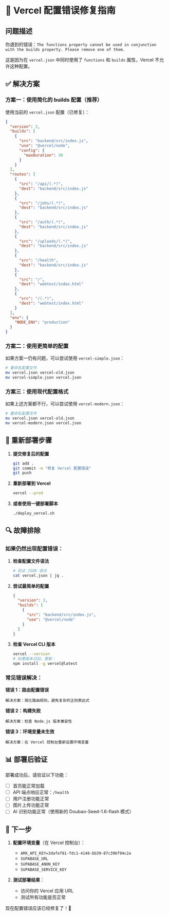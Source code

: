 # 🔧 Vercel 配置错误修复指南

## 问题描述
你遇到的错误：`The functions property cannot be used in conjunction with the builds property. Please remove one of them.`

这是因为在 `vercel.json` 中同时使用了 `functions` 和 `builds` 属性，Vercel 不允许这种配置。

## ✅ 解决方案

### 方案一：使用简化的 builds 配置（推荐）

使用当前的 `vercel.json` 配置（已修复）：
```json
{
  "version": 2,
  "builds": [
    {
      "src": "backend/src/index.js",
      "use": "@vercel/node",
      "config": {
        "maxDuration": 30
      }
    }
  ],
  "routes": [
    {
      "src": "/api/(.*)",
      "dest": "backend/src/index.js"
    },
    {
      "src": "/jobs/(.*)",
      "dest": "backend/src/index.js"
    },
    {
      "src": "/auth/(.*)",
      "dest": "backend/src/index.js"
    },
    {
      "src": "/uploads/(.*)",
      "dest": "backend/src/index.js"
    },
    {
      "src": "/health",
      "dest": "backend/src/index.js"
    },
    {
      "src": "/",
      "dest": "webtest/index.html"
    },
    {
      "src": "/(.*)",
      "dest": "webtest/index.html"
    }
  ],
  "env": {
    "NODE_ENV": "production"
  }
}
```

### 方案二：使用更简单的配置

如果方案一仍有问题，可以尝试使用 `vercel-simple.json`：
```bash
# 重命名配置文件
mv vercel.json vercel-old.json
mv vercel-simple.json vercel.json
```

### 方案三：使用现代配置格式

如果上述方案都不行，可以尝试使用 `vercel-modern.json`：
```bash
# 重命名配置文件
mv vercel.json vercel-old.json
mv vercel-modern.json vercel.json
```

## 🚀 重新部署步骤

1. **提交修复后的配置**
   ```bash
   git add .
   git commit -m "修复 Vercel 配置错误"
   git push
   ```

2. **重新部署到 Vercel**
   ```bash
   vercel --prod
   ```

3. **或者使用一键部署脚本**
   ```bash
   ./deploy_vercel.sh
   ```

## 🔍 故障排除

### 如果仍然出现配置错误：

1. **检查配置文件语法**
   ```bash
   # 验证 JSON 语法
   cat vercel.json | jq .
   ```

2. **尝试最简单的配置**
   ```json
   {
     "version": 2,
     "builds": [
       {
         "src": "backend/src/index.js",
         "use": "@vercel/node"
       }
     ]
   }
   ```

3. **检查 Vercel CLI 版本**
   ```bash
   vercel --version
   # 如果版本过旧，更新：
   npm install -g vercel@latest
   ```

### 常见错误解决：

**错误 1：路由配置错误**
```
解决方案：简化路由规则，避免复杂的正则表达式
```

**错误 2：构建失败**
```
解决方案：检查 Node.js 版本兼容性
```

**错误 3：环境变量未生效**
```
解决方案：在 Vercel 控制台重新设置环境变量
```

## 📊 部署后验证

部署成功后，请验证以下功能：

- [ ] 首页能正常加载
- [ ] API 端点响应正常：`/health`
- [ ] 用户注册功能正常
- [ ] 图片上传功能正常
- [ ] AI 识别功能正常（使用新的 Doubao-Seed-1.6-flash 模式）

## 🎯 下一步

1. **配置环境变量**（在 Vercel 控制台）：
   - `ARK_API_KEY=3dafef81-fdc1-4148-bb39-87c396f94c2a`
   - `SUPABASE_URL`
   - `SUPABASE_ANON_KEY`
   - `SUPABASE_SERVICE_KEY`

2. **测试部署结果**：
   - 访问你的 Vercel 应用 URL
   - 测试所有功能是否正常

现在配置错误应该已经修复了！🎉
